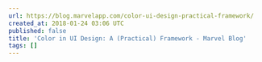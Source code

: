 ```yaml
---
url: https://blog.marvelapp.com/color-ui-design-practical-framework/
created_at: 2018-01-24 03:06 UTC
published: false
title: 'Color in UI Design: A (Practical) Framework - Marvel Blog'
tags: []
---
```




